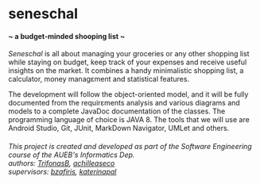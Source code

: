 # seneschal
#### ~ a budget-minded shooping list ~

*Seneschal* is all about managing your groceries or any other shopping list while staying on budget, keep track of your expenses and receive useful insights on the market. It combines a handy minimalistic shopping list, a calculator, money managεment and statistical features.

The development will follow the object-oriented model, and it will be fully documented from the requirεments analysis and various diagrams and models to a complete JavaDoc documentation of the classes.
The programming language of choice is JAVA 8. The tools that we will use are Android Studio, Git, JUnit, MarkDown Navigator, UMLet and others.

###### This project is created and developed as part of the Software Engineering course of the AUEB's Informatics Dep.<br/> authors: [TrifonasB](https://github.com/TrifonasB), [achilleaseco](https://github.com/achilleaseco)<br/> supervisors: [bzafiris](https://github.com/bzafiris), [katerinapal](https://github.com/katerinapal)
